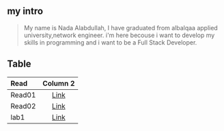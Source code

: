 ## my intro
>My name is Nada Alabdullah, I have graduated from albalqaa applied university,network engineer.
i'm here becouse i want to develop my skills in programming and i want to be a Full Stack Developer.

## Table

| Read       | Column 2     |
| :------------- | :----------: | 
|  Read01 | [Link](Read01.md)|
| Read02   | [Link](Read02.md)| 
| lab1   | [Link](lab01.md)| 
